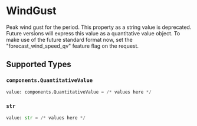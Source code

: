 # WindGust

Peak wind gust for the period. This property as a string value is deprecated. Future versions will express this value as a quantitative value object. To make use of the future standard format now, set the "forecast_wind_speed_qv" feature flag on the request.


## Supported Types

### `components.QuantitativeValue`

```python
value: components.QuantitativeValue = /* values here */
```

### `str`

```python
value: str = /* values here */
```

